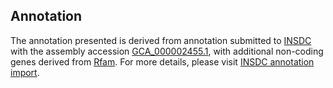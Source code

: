 

Annotation
----------

The annotation presented is derived from annotation submitted to
[INSDC](http://www.insdc.org) with the assembly accession
[GCA\_000002455.1](http://www.ebi.ac.uk/ena/data/view/GCA_000002455.1),
with additional non-coding genes derived from
[Rfam](http://rfam.xfam.org/). For more details, please visit [INSDC
annotation
import](http://ensemblgenomes.org/info/data/insdc_annotation).
